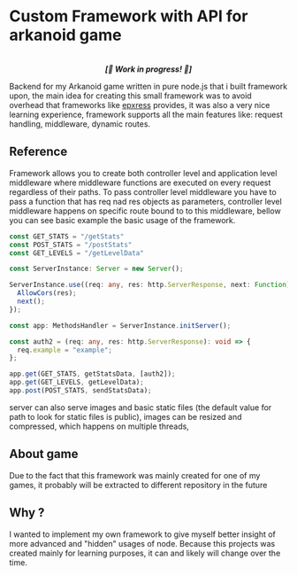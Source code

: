 # Custom Framework with API for arkanoid game

<p align='center'>
<br>
<i><b>[🚧 Work in progress! 🚧]</b></i>
</p>

Backend for my Arkanoid game written in pure node.js that i built framework upon, the main idea for creating this small framework was to avoid overhead that frameworks like [epxress](https://expressjs.com/en/api.html) provides, it was also a very nice learning experience, framework supports all the main features like: request handling, middleware, dynamic routes.

## Reference

Framework allows you to create both controller level and application level middleware where middleware functions are executed on every request regardless of their paths. To pass controller level middleware you have to pass a function that has req nad res objects as parameters, controller level middleware happens on specific route bound to to this middleware, bellow you can see basic example the basic usage of the framework.

```typescript
const GET_STATS = "/getStats"
const POST_STATS = "/postStats"
const GET_LEVELS = "/getLevelData"

const ServerInstance: Server = new Server();

ServerInstance.use((req: any, res: http.ServerResponse, next: Function) => {
  AllowCors(res);
  next();
});

const app: MethodsHandler = ServerInstance.initServer();

const auth2 = (req: any, res: http.ServerResponse): void => {
  req.example = "example";
};

app.get(GET_STATS, getStatsData, [auth2]);
app.get(GET_LEVELS, getLevelData);
app.post(POST_STATS, sendStatsData);
```

server can also serve images and basic static files (the default value for path to look for static files is public), images can be resized and compressed, which happens on multiple threads, 

## About game

Due to the fact that this framework was mainly created for one of my games, it probably will be extracted to different repository in the future

## Why ?

I wanted to implement my own framework to give myself better insight of more advanced and "hidden" usages of node. Because this projects was created mainly for learning purposes, it can and likely will change over the time.


